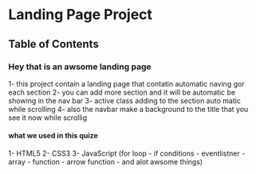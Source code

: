 # Landing Page Project

## Table of Contents

### Hey that is an awsome landing page 

1- this project contain a landing page that contatin automatic naving gor each section 
2- you can add more section and it will be automatic be showing in the nav bar
3- active class adding to the section auto matic while scrolling 
4- also the navbar make a background to the title that you see it now while scrollig 

#### what we used in this quize
1- HTML5
2- CSS3
3- JavaScript (for loop - if conditions - eventlistner - array - function - arrow function - and alot awsome things)